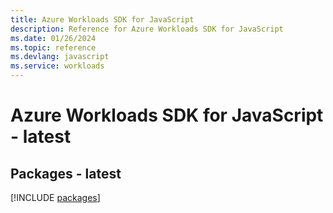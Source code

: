 ```yaml
---
title: Azure Workloads SDK for JavaScript
description: Reference for Azure Workloads SDK for JavaScript
ms.date: 01/26/2024
ms.topic: reference
ms.devlang: javascript
ms.service: workloads
---
```

# Azure Workloads SDK for JavaScript - latest
## Packages - latest
[!INCLUDE [packages](workloads-index.md)]